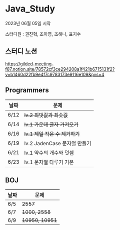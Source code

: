 # Java_Study
2023년 06월 05일 시작

스터디원 : 권진혁, 조아영, 조해나, 표지수

## 스터디 노션
https://gilded-meeting-f87.notion.site/78572cf3ce294208a1f421b6715131f2?v=b1460d22fb9e4f7c9783173e9116e109&pvs=4

## Programmers

|날짜|문제|
|---|---|
|6/12|~~lv.2 최댓값과 최솟값~~|
|6/14|~~lv.1 가운데 글자 가져오기~~|
|6/16|~~lv.1 제일 작은 수 제거하기~~|
|6/19|lv.2 JadenCase 문자열 만들기|
|6/21|lv.1 약수의 개수와 덧셈|
|6/23|lv.1 문자열 다루기 기본|

## BOJ

|날짜|문제|
|---|---|
|6/5 |~~2557~~|
|6/7 |~~1000, 2558~~|
|6/9 |~~10950, 10951~~|
